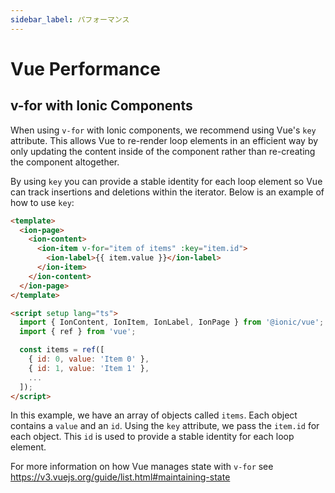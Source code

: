 ```yaml
---
sidebar_label: パフォーマンス
---
```


# Vue Performance

## v-for with Ionic Components

When using `v-for` with Ionic components, we recommend using Vue's `key` attribute. This allows Vue to re-render loop elements in an efficient way by only updating the content inside of the component rather than re-creating the component altogether.

By using `key` you can provide a stable identity for each loop element so Vue can track insertions and deletions within the iterator. Below is an example of how to use `key`:

```html
<template>
  <ion-page>
    <ion-content>
      <ion-item v-for="item of items" :key="item.id">
        <ion-label>{{ item.value }}</ion-label>
      </ion-item>
    </ion-content>
  </ion-page>
</template>

<script setup lang="ts">
  import { IonContent, IonItem, IonLabel, IonPage } from '@ionic/vue';
  import { ref } from 'vue';

  const items = ref([
    { id: 0, value: 'Item 0' },
    { id: 1, value: 'Item 1' },
    ...
  ]);
</script>
```

In this example, we have an array of objects called `items`. Each object contains a `value` and an `id`. Using the `key` attribute, we pass the `item.id` for each object. This `id` is used to provide a stable identity for each loop element.

For more information on how Vue manages state with `v-for` see https://v3.vuejs.org/guide/list.html#maintaining-state
